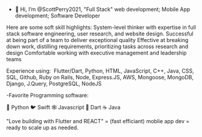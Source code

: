 - 👋 Hi, I’m @ScottPerry2021, "Full Stack" web development; Mobile App development; Software Developer 

Here are some soft skill highlights:
System-level thinker with expertise in full stack software engineering, user research, and website design.
Successful at being part of a team to deliver exceptional quality
Effective at breaking down work, distilling requirements, prioritizing tasks across research and design
Comfortable working with executive management and leadership teams

Experience using: 
Flutter/Dart, Python, HTML, JavaScript, C++, Java, CSS, SQL, Github, Ruby on Rails, Node, Express.JS, AWS, Mongoose, MongoDB, Django, J.Query, PostgreSQL, NodeJS 


-Favorite Programming software: 

🐍 Python
🐦 Swift
🕸 Javascript
🎯 Dart
☕️ Java

"Love building with Flutter and REACT" = (fast efficiant) moblie app dev = ready to scale up as needed.


<!---
ScottPerry2021/ScottPerry2021 is a ✨ special ✨ repository because its `README.md` (this file) appears on your GitHub profile.
You can click the Preview link to take a look at your changes.
--->
